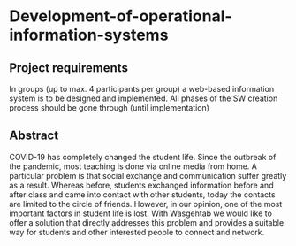 # Development-of-operational-information-systems

## Project requirements
In groups (up to max. 4 participants per group) a web-based information system is to be designed and implemented.
All phases of the SW creation process should be gone through (until implementation)

## Abstract
COVID-19 has completely changed the student life. Since the outbreak of the pandemic, most teaching is done via online media from home. A particular problem is that social exchange and communication suffer greatly as a result. Whereas before, students exchanged information before and after class and came into contact with other students, today the contacts are limited to the circle of friends. However, in our opinion, one of the most important factors in student life is lost. With Wasgehtab we would like to offer a solution that directly addresses this problem and provides a suitable way for students and other interested people to connect and network.
